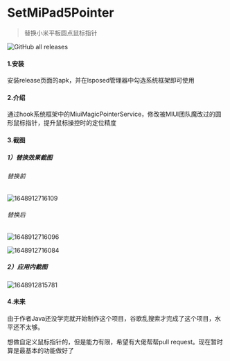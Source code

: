 # SetMiPad5Pointer

> 替换小米平板圆点鼠标指针

![GitHub all releases](https://img.shields.io/github/downloads/Xunflash/SetMipad5Pointer/total?style=flat-square)

#### 1.安装

安装release页面的apk，并在lsposed管理器中勾选系统框架即可使用

#### 2.介绍

通过hook系统框架中的MiuiMagicPointerService，修改被MIUI团队魔改过的圆形鼠标指针，提升鼠标操控时的定位精度

#### 3.截图

##### 1）替换效果截图

###### 替换前

![1648912716109](https://s2.loli.net/2022/04/02/QDgeF9MPaRsni3G.jpg)

###### 替换后

![1648912716096](https://s2.loli.net/2022/04/02/6ub7Aik5QdwnBzR.jpg)

![1648912716084](https://s2.loli.net/2022/04/02/LG1MqJuIAdSvOmN.jpg)



##### 2）应用内截图

![1648912815781](https://s2.loli.net/2022/04/02/94In357yjpxSUow.jpg)

#### 4.未来

由于作者Java还没学完就开始制作这个项目，谷歌乱搜索才完成了这个项目，水平还不太够。

想做自定义鼠标指针的，但是能力有限，希望有大佬帮帮pull request。现在暂时算是最基本的功能做好了
